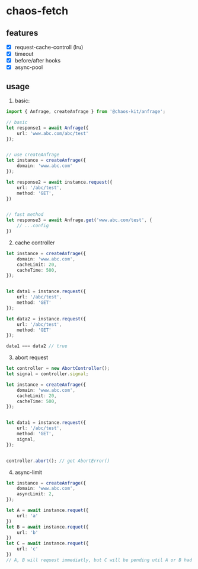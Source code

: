 # chaos-fetch

## features

- [x] request-cache-controll (lru)
- [x] timeout
- [x] before/after hooks
- [x] async-pool

## usage

1. basic:

```ts
import { Anfrage, createAnfrage } from '@chaos-kit/anfrage';

// basic
let response1 = await Anfrage({
    url: 'www.abc.com/abc/test'
});


// use createAnfrage
let instance = createAnfrage({
    domain: 'www.abc.com'
});

let response2 = await instance.request({
    url: '/abc/test',
    method: 'GET',
})


// fast method
let response3 = await Anfrage.get('www.abc.com/test', {
    // ...config
})
```

2. cache controller

```ts
let instance = createAnfrage({
    domain: 'www.abc.com',
    cacheLimit: 20,
    cacheTime: 500,
});


let data1 = instance.request({
    url: '/abc/test',
    method: 'GET'
});

let data2 = instance.request({
    url: '/abc/test',
    method: 'GET'
});

data1 === data2 // true
```

3. abort request

```ts
let controller = new AbortController();
let signal = controller.signal;

let instance = createAnfrage({
    domain: 'www.abc.com',
    cacheLimit: 20,
    cacheTime: 500,
});


let data1 = instance.request({
    url: '/abc/test',
    method: 'GET',
    signal,
});


controller.abort(); // get AbortError()
```

4. async-limit

```ts
let instance = createAnfrage({
    domain: 'www.abc.com',
    asyncLimit: 2,
});

let A = await instance.requet({
    url: 'a'
})
let B = await instance.requet({
    url: 'b'
})
let C = await instance.requet({
    url: 'c'
})
// A, B will request immediatly, but C will be pending util A or B had finished
```


